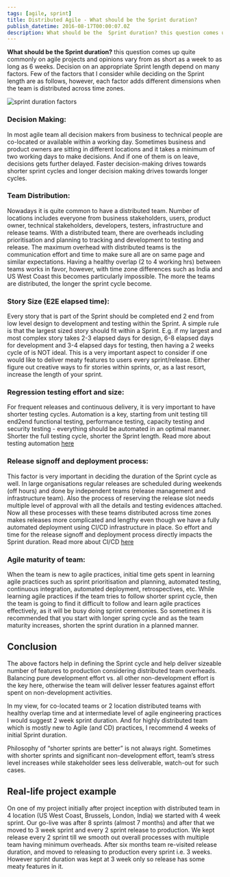 ```yaml
---
tags: [agile, sprint]
title: Distributed Agile - What should be the Sprint duration?
publish_datetime: 2016-08-17T00:00:07.0Z
description: What should be the  Sprint duration? this question comes up quite commonly on agile projects and opinions vary from as short as a week to as long as 6 weeks. Decision on an appropriate Sprint length depend on many factors. Few of the factors that I consider while deciding on the Sprint length are as follows, however, each factor adds different dimensions when the team is distributed across time zones.
---
```


**What should be the  Sprint duration?** this question comes up quite commonly on agile projects and opinions vary from as short as a week to as long as 6 weeks. Decision on an appropriate Sprint length depend on many factors. Few of the factors that I consider while deciding on the Sprint length are as follows, however, each factor adds different dimensions when the team is distributed across time zones.


![sprint duration factors](ref:images:posts/what-should-be-the-sprint-duration/what-should-be-the-sprint-duration.png)


### Decision Making:
 
In most agile team all decision makers from business to technical people are co-located or available within a working day. Sometimes business and product owners are sitting in different locations and it takes a minimum of two working days to make decisions. And if one of them is on leave, decisions gets further delayed. Faster decision-making drives towards shorter sprint cycles and longer decision making drives towards longer cycles.

### Team Distribution: 

Nowadays it is quite common to have a distributed team. Number of locations includes everyone from business stakeholders, users, product owner, technical stakeholders, developers, testers, infrastructure and release teams. With a  distributed team, there are overheads including prioritisation and planning to tracking and  development to testing and release. The maximum overhead with distributed teams is the communication effort and time to make sure all are on same page and similar expectations. Having a healthy overlap (2 to 4 working hrs) between teams works in favor, however, with time zone differences such as India and US West Coast this becomes particularly impossible. The more the teams are distributed, the longer the sprint cycle become.


### Story Size (E2E elapsed time):

Every story that is part of the Sprint should be completed end 2 end from low level design to development and testing within the Sprint. A simple rule is  that the largest sized story should fit within a Sprint. E.g. if my largest and most complex story takes 2-3 elapsed days for design,  6-8 elapsed days for development and 3-4 elapsed days for testing, then having a 2 weeks cycle of is NOT ideal. This is a very important aspect to consider if one would like to deliver meaty features to users every sprint/release. Either figure out creative ways to fir stories within sprints, or, as a last resort, increase the length of your sprint.

### Regression testing effort and size: 

For frequent releases and continuous delivery, it is very important to have shorter testing cycles. Automation is a key, starting from unit testing till end2end functional testing, performance testing, capacity testing and security testing - everything should be automated in an optimal manner. Shorter the full testing cycle, shorter the Sprint length. Read more about testing automation [here](https://www.thoughtworks.com/insights/blog/guidelines-structuring-automated-tests)

### Release signoff and deployment process: 

This factor is very important in deciding the duration of the Sprint cycle as well. In large organisations regular releases are scheduled during weekends (off hours) and done by independent teams (release management and infrastructure team). Also the process of reserving the release slot needs multiple level of approval with all the details and testing evidences attached. Now all these processes with these teams distributed across time zones makes releases more complicated and lengthy even though we have a fully automated deployment using CI/CD infrastructure in place. So effort and time for the release signoff and deployment process directly impacts the Sprint duration. Read more about CI/CD [here](http://www.slideshare.net/gsluthra/recipes-for-continuous-delivery)

### Agile maturity of team:

When the team is new to agile practices, initial time gets spent in learning agile practices such as sprint prioritisation and planning, automated testing, continuous integration, automated deployment, retrospectives, etc. While learning agile practices if the team tries to follow shorter sprint cycle, then the team is going to find it difficult to follow and learn agile practices effectively, as it will be busy doing sprint ceremonies. So sometimes it is recommended that you start with longer spring cycle and as the team maturity increases, shorten the sprint duration in a planned manner. 


## Conclusion

The above factors help in defining the Sprint cycle and help deliver sizeable number of features to production considering distributed team overheads. Balancing pure development effort vs. all other non-development effort is the key here, otherwise the team will deliver lesser features against effort spent on non-development activities.

In my view, for co-located teams or 2 location distributed teams with healthy overlap time and at intermediate level of agile engineering practices I would suggest 2 week sprint duration. And for highly distributed team which is mostly new to Agile (and CD) practices, I recommend 4 weeks of initial Sprint duration.

Philosophy of “shorter sprints are better” is not always right. Sometimes with shorter sprints and significant non-development effort, team’s stress level increases while stakeholder sees less deliverable, watch-out for such cases. 

## Real-life project example

On one of my project initially after project inception with distributed team in 4 location (US West Coast, Brussels, London, India) we started with 4 week sprint. Our go-live was after 8 sprints (almost 7 months) and after that we moved to 3 week sprint and every 2 sprint release to production. We kept release every 2 sprint till we smooth out overall processes with multiple team having minimum overheads. After six months team re-visited release duration, and moved to releasing to production every sprint i.e. 3 weeks. However sprint duration was kept at 3 week only so release has some meaty features in it. 
